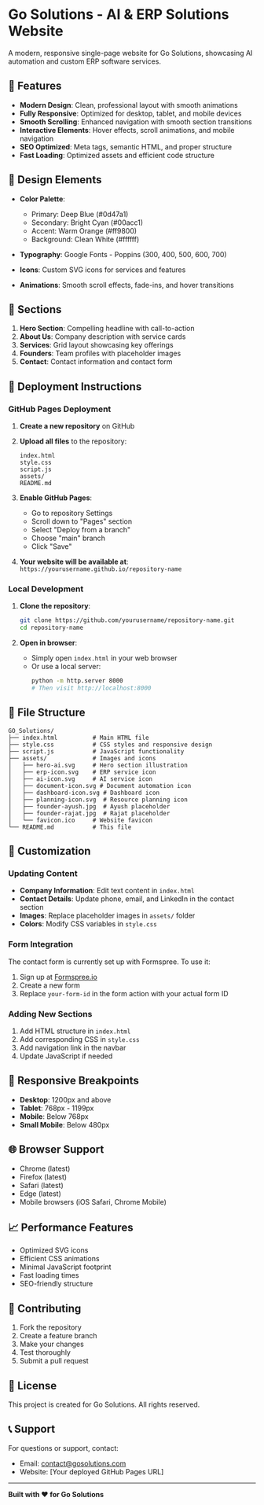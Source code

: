 # Go Solutions - AI & ERP Solutions Website

A modern, responsive single-page website for Go Solutions, showcasing AI automation and custom ERP software services.

## 🌟 Features

- **Modern Design**: Clean, professional layout with smooth animations
- **Fully Responsive**: Optimized for desktop, tablet, and mobile devices
- **Smooth Scrolling**: Enhanced navigation with smooth section transitions
- **Interactive Elements**: Hover effects, scroll animations, and mobile navigation
- **SEO Optimized**: Meta tags, semantic HTML, and proper structure
- **Fast Loading**: Optimized assets and efficient code structure

## 🎨 Design Elements

- **Color Palette**:
  - Primary: Deep Blue (#0d47a1)
  - Secondary: Bright Cyan (#00acc1)
  - Accent: Warm Orange (#ff9800)
  - Background: Clean White (#ffffff)

- **Typography**: Google Fonts - Poppins (300, 400, 500, 600, 700)
- **Icons**: Custom SVG icons for services and features
- **Animations**: Smooth scroll effects, fade-ins, and hover transitions

## 📱 Sections

1. **Hero Section**: Compelling headline with call-to-action
2. **About Us**: Company description with service cards
3. **Services**: Grid layout showcasing key offerings
4. **Founders**: Team profiles with placeholder images
5. **Contact**: Contact information and contact form

## 🚀 Deployment Instructions

### GitHub Pages Deployment

1. **Create a new repository** on GitHub
2. **Upload all files** to the repository:
   ```
   index.html
   style.css
   script.js
   assets/
   README.md
   ```

3. **Enable GitHub Pages**:
   - Go to repository Settings
   - Scroll down to "Pages" section
   - Select "Deploy from a branch"
   - Choose "main" branch
   - Click "Save"

4. **Your website will be available at**:
   `https://yourusername.github.io/repository-name`

### Local Development

1. **Clone the repository**:
   ```bash
   git clone https://github.com/yourusername/repository-name.git
   cd repository-name
   ```

2. **Open in browser**:
   - Simply open `index.html` in your web browser
   - Or use a local server:
     ```bash
     python -m http.server 8000
     # Then visit http://localhost:8000
     ```

## 📁 File Structure

```
GO_Solutions/
├── index.html          # Main HTML file
├── style.css           # CSS styles and responsive design
├── script.js           # JavaScript functionality
├── assets/             # Images and icons
│   ├── hero-ai.svg     # Hero section illustration
│   ├── erp-icon.svg    # ERP service icon
│   ├── ai-icon.svg     # AI service icon
│   ├── document-icon.svg # Document automation icon
│   ├── dashboard-icon.svg # Dashboard icon
│   ├── planning-icon.svg  # Resource planning icon
│   ├── founder-ayush.jpg  # Ayush placeholder
│   ├── founder-rajat.jpg  # Rajat placeholder
│   └── favicon.ico     # Website favicon
└── README.md           # This file
```

## 🔧 Customization

### Updating Content

- **Company Information**: Edit text content in `index.html`
- **Contact Details**: Update phone, email, and LinkedIn in the contact section
- **Images**: Replace placeholder images in `assets/` folder
- **Colors**: Modify CSS variables in `style.css`

### Form Integration

The contact form is currently set up with Formspree. To use it:

1. Sign up at [Formspree.io](https://formspree.io)
2. Create a new form
3. Replace `your-form-id` in the form action with your actual form ID

### Adding New Sections

1. Add HTML structure in `index.html`
2. Add corresponding CSS in `style.css`
3. Add navigation link in the navbar
4. Update JavaScript if needed

## 📱 Responsive Breakpoints

- **Desktop**: 1200px and above
- **Tablet**: 768px - 1199px
- **Mobile**: Below 768px
- **Small Mobile**: Below 480px

## 🌐 Browser Support

- Chrome (latest)
- Firefox (latest)
- Safari (latest)
- Edge (latest)
- Mobile browsers (iOS Safari, Chrome Mobile)

## 📈 Performance Features

- Optimized SVG icons
- Efficient CSS animations
- Minimal JavaScript footprint
- Fast loading times
- SEO-friendly structure

## 🤝 Contributing

1. Fork the repository
2. Create a feature branch
3. Make your changes
4. Test thoroughly
5. Submit a pull request

## 📄 License

This project is created for Go Solutions. All rights reserved.

## 📞 Support

For questions or support, contact:
- Email: contact@gosolutions.com
- Website: [Your deployed GitHub Pages URL]

---

**Built with ❤️ for Go Solutions** 